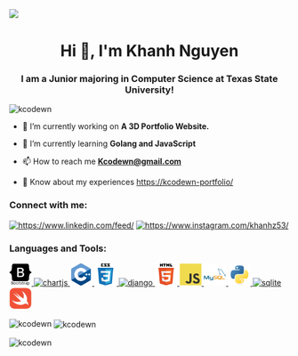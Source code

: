 <img src="https://blog.zoho.com/wp-content/uploads/2019/08/new-Converted.gif"/>

<h1 align="center">Hi 👋, I'm Khanh Nguyen</h1>
<h3 align="center">I am a Junior majoring in Computer Science at Texas State University!</h3>

<p align="left"> <img src="https://komarev.com/ghpvc/?username=kcodewn&label=Profile%20views&color=0e75b6&style=flat" alt="kcodewn" /> </p>

- 🔭 I’m currently working on **A 3D Portfolio Website.**

- 🌱 I’m currently learning **Golang and JavaScript**

- 📫 How to reach me **Kcodewn@gmail.com**

- 📄 Know about my experiences [https://kcodewn-portfolio/](https://kcodewn-portfolio.vercel.app/)

<h3 align="left">Connect with me:</h3>
<p align="left">
<a href="https://www.linkedin.com/in/khanh-nguyen-076b0a23a/" target="blank"><img align="center" src="https://raw.githubusercontent.com/rahuldkjain/github-profile-readme-generator/master/src/images/icons/Social/linked-in-alt.svg" alt="https://www.linkedin.com/feed/" height="30" width="40" /></a>
<a href="https://www.instagram.com/khanhz53/" target="blank"><img align="center" src="https://raw.githubusercontent.com/rahuldkjain/github-profile-readme-generator/master/src/images/icons/Social/instagram.svg" alt="https://www.instagram.com/khanhz53/" height="30" width="40" /></a>
</p>

<h3 align="left">Languages and Tools:</h3>
<p align="left"> <a href="https://getbootstrap.com" target="_blank" rel="noreferrer"> <img src="https://raw.githubusercontent.com/devicons/devicon/master/icons/bootstrap/bootstrap-plain-wordmark.svg" alt="bootstrap" width="40" height="40"/> </a> <a href="https://www.chartjs.org" target="_blank" rel="noreferrer"> <img src="https://www.chartjs.org/media/logo-title.svg" alt="chartjs" width="40" height="40"/> </a> <a href="https://www.w3schools.com/cpp/" target="_blank" rel="noreferrer"> <img src="https://raw.githubusercontent.com/devicons/devicon/master/icons/cplusplus/cplusplus-original.svg" alt="cplusplus" width="40" height="40"/> </a> <a href="https://www.w3schools.com/css/" target="_blank" rel="noreferrer"> <img src="https://raw.githubusercontent.com/devicons/devicon/master/icons/css3/css3-original-wordmark.svg" alt="css3" width="40" height="40"/> </a> <a href="https://www.djangoproject.com/" target="_blank" rel="noreferrer"> <img src="https://cdn.worldvectorlogo.com/logos/django.svg" alt="django" width="40" height="40"/> </a> <a href="https://www.w3.org/html/" target="_blank" rel="noreferrer"> <img src="https://raw.githubusercontent.com/devicons/devicon/master/icons/html5/html5-original-wordmark.svg" alt="html5" width="40" height="40"/> </a> <a href="https://developer.mozilla.org/en-US/docs/Web/JavaScript" target="_blank" rel="noreferrer"> <img src="https://raw.githubusercontent.com/devicons/devicon/master/icons/javascript/javascript-original.svg" alt="javascript" width="40" height="40"/> </a> <a href="https://www.mysql.com/" target="_blank" rel="noreferrer"> <img src="https://raw.githubusercontent.com/devicons/devicon/master/icons/mysql/mysql-original-wordmark.svg" alt="mysql" width="40" height="40"/> </a> <a href="https://www.python.org" target="_blank" rel="noreferrer"> <img src="https://raw.githubusercontent.com/devicons/devicon/master/icons/python/python-original.svg" alt="python" width="40" height="40"/> </a> <a href="https://www.sqlite.org/" target="_blank" rel="noreferrer"> <img src="https://www.vectorlogo.zone/logos/sqlite/sqlite-icon.svg" alt="sqlite" width="40" height="40"/> </a> <a href="https://developer.apple.com/swift/" target="_blank" rel="noreferrer"> <img src="https://raw.githubusercontent.com/devicons/devicon/master/icons/swift/swift-original.svg" alt="swift" width="40" height="40"/> </a> </p>

<p><img align="left" src="https://github-readme-stats.vercel.app/api/top-langs?username=kcodewn&show_icons=true&theme=gruvbox&locale=en&layout=compact" alt="kcodewn" /></p>

<p>&nbsp;<img align="center" src="https://github-readme-stats.vercel.app/api?username=kcodewn&show_icons=true&theme=gruvbox&locale=en" alt="kcodewn" /></p>

<p><img align="center" src="https://github-readme-streak-stats.herokuapp.com/?user=kcodewn&" alt="kcodewn" /></p>
